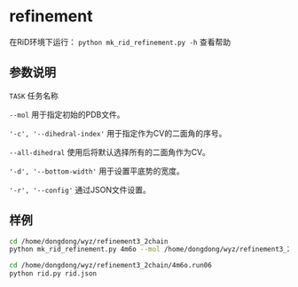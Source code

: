 # refinement

在RiD环境下运行：
`python mk_rid_refinement.py -h`
查看帮助

## 参数说明

`TASK` 任务名称

`--mol` 用于指定初始的PDB文件。

`'-c', '--dihedral-index'` 用于指定作为CV的二面角的序号。

`--all-dihedral` 使用后将默认选择所有的二面角作为CV。

`'-d', '--bottom-width'` 用于设置平底势的宽度。

`'-r', '--config'` 通过JSON文件设置。

## 样例

```bash
cd /home/dongdong/wyz/refinement3_2chain
python mk_rid_refinement.py 4m6o --mol /home/dongdong/wyz/refinement3_2chain/PDB/4m6o --all-dihedral

cd /home/dongdong/wyz/refinement3_2chain/4m6o.run06
python rid.py rid.json
```


